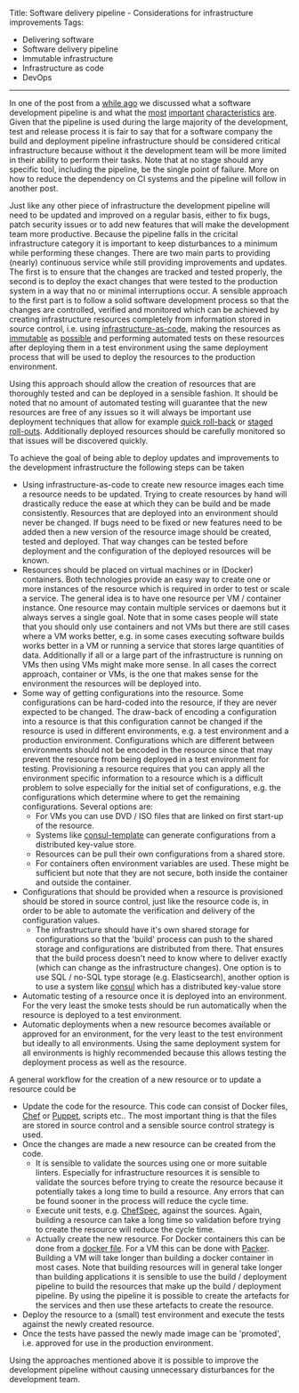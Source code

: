 Title: Software delivery pipeline - Considerations for infrastructure improvements
Tags:
  - Delivering software
  - Software delivery pipeline
  - Immutable infrastructure
  - Infrastructure as code
  - DevOps
---

In one of the post from a [while ago](Software-development-pipeline-Design-introduction.html) we
discussed what a software development pipeline is and what the [most](Software-development-pipeline-Design-accuracy.html)
[important](Software-development-pipeline-Design-performance.html)
[characteristics](Software-development-pipeline-Design-resilience.html)
[are](Software-development-pipeline-Design-flexibility.html). Given that the pipeline is used
during the large majority of the development, test and release process it is fair to say that for
a software company the build and deployment pipeline infrastructure should be considered critical
infrastructure because without it the development team will be more limited in their ability to
perform their tasks. Note that at no stage should any specific tool, including the pipeline, be the
single point of failure. More on how to reduce the dependency on CI systems and the pipeline will
follow in another post.

Just like any other piece of infrastructure the development pipeline will need to be updated
and improved on a regular basis, either to fix bugs, patch security issues or to add new features
that will make the development team more productive. Because the pipeline falls in the cricital
infrastructure category it is important to keep disturbances to a minimum while performing these
changes. There are two main parts to providing (nearly) continuous service while still providing
improvements and updates. The first is to ensure that the changes are tracked and tested properly,
the second is to deploy the exact changes that were tested to the production system in a way that no
or minimal interruptions occur. A sensible approach to the first part is to follow a solid software
development process so that the changes are controlled, verified and monitored which can be achieved
by creating infrastructure resources completely from information stored in source control, i.e. using
[infrastructure-as-code](https://en.wikipedia.org/wiki/Infrastructure_as_code), making the resources
as [immutable](https://thenewstack.io/a-brief-look-at-immutable-infrastructure-and-why-it-is-such-a-quest/)
as [possible](https://twitter.com/jezhumble/status/970334897544900609) and performing automated tests
on these resources after deploying them in a test environment using the same deployment process that
will be used to deploy the resources to the production environment.

Using this approach should allow the creation of resources that are thoroughly tested and can be
deployed in a sensible fashion. It should be noted that no amount of automated testing will
guarantee that the new resources are free of any issues so it will always be important use deployment
techniques that allow for example [quick roll-back](https://martinfowler.com/bliki/BlueGreenDeployment.html)
or [staged roll-outs](https://martinfowler.com/bliki/CanaryRelease.html). Additionally deployed
resources should be carefully monitored so that issues will be discovered quickly.

To achieve the goal of being able to deploy updates and improvements to the development
infrastructure the following steps can be taken

- Using infrastructure-as-code to create new resource images each time a resource needs to be updated.
  Trying to create resources by hand will drastically reduce the ease at which they can be build and
  be made consistently. Resources that are deployed into an environment should never be changed. If
  bugs need to be fixed or new features need to be added then a new version of the resource image
  should be created, tested and deployed. That way changes can be tested before deployment and
  the configuration of the deployed resources will be known.
- Resources should be placed on virtual machines or in (Docker) containers. Both technologies provide
  an easy way to create one or more instances of the resource which is required in order to test or
  scale a service. The general idea is to have one resource per VM / container instance. One resource
  may contain multiple services or daemons but it always serves a single goal. Note that in some cases
  people will state that you should only use containers and not VMs but there are still cases where
  a VM works better, e.g. in some cases executing software builds works better in a VM or running
  a service that stores large quantities of data. Additionally if all or a large part of the
  infrastructure is running on VMs then using VMs might make more sense. In all cases the correct
  approach, container or VMs, is the one that makes sense for the environment the resources will
  be deployed into.
- Some way of getting configurations into the resource. Some configurations can be hard-coded into
  the resource, if they are never expected to be changed. The draw-back of encoding a configuration
  into a resource is that this configuration cannot be changed if the resource is used in different
  environments, e.g. a test environment and a production environment. Configurations which are
  different between environments should not be encoded in the resource since that may prevent the
  resource from being deployed in a test environment for testing. Provisioning a resource requires
  that you can apply all the environment specific information to a resource which is a difficult
  problem to solve especially for the initial set of configurations, e.g. the configurations which
  determine where to get the remaining configurations. Several options are:
  - For VMs you can use DVD / ISO files that are linked on first start-up of the resource.
  - Systems like [consul-template](https://github.com/hashicorp/consul-template) can generate
    configurations from a distributed key-value store.
  - Resources can be pull their own configurations from a shared store.
  - For containers often environment variables are used. These might be sufficient but note that they
    are not secure, both inside the container and outside the container.
- Configurations that should be provided when a resource is provisioned should be stored
  in source control, just like the resource code is, in order to be able to automate the verification
  and delivery of the configuration values.
  - The infrastructure should have it's own shared storage for configurations so that the 'build'
    process can push to the shared storage and configurations are distributed from there. That ensures
    that the build process doesn't need to know where to deliver exactly (which can change as the
    infrastructure changes). One option is to use SQL / no-SQL type storage (e.g. Elasticsearch),
    another option is to use a system like [consul](https://consul.io) which has a distributed key-value
    store
- Automatic testing of a resource once it is deployed into an environment. For the very least the
  smoke tests should be run automatically when the resource is deployed to a test environment.
- Automatic deployments when a new resource becomes available or approved for an environment, for
  the very least to the test environment but ideally to all environments. Using the same deployment
  system for all environments is highly recommended because this allows testing the deployment
  process as well as the resource.

A general workflow for the creation of a new resource or to update a resource could be

- Update the code for the resource. This code can consist of Docker files, [Chef](https://www.chef.io/)
  or [Puppet](https://puppet.com/), scripts etc.. The most important thing is that the files are
  stored in source control and a sensible source control strategy is used.
- Once the changes are made a new resource can be created from the code.
  - It is sensible to validate the sources using one or more suitable linters. Especially for infrastructure
    resources it is sensible to validate the sources before trying to create the resource because it
    potentially takes a long time to build a resource. Any errors that can be found sooner in the
    process will reduce the cycle time.
  - Execute unit tests, e.g. [ChefSpec](https://docs.chef.io/chefspec.html), against the sources.
    Again, building a resource can take a long time so validation before trying to create the resource
    will reduce the cycle time.
  - Actually create the new resource. For Docker containers this can be done from a
    [docker file](https://docs.docker.com/engine/reference/builder/). For a VM this can be done with
    [Packer](https://packer.io). Building a VM will take longer than building a docker container in
    most cases. Note that building resources will in general take longer than building applications
    it is sensible to use the build / deployment pipeline to build the resources that make up the
    build / deployment pipeline. By using the pipeline it is possible to create the artefacts for
    the services and then use these artefacts to create the resource.
- Deploy the resource to a (small) test environment and execute the tests against the newly created
  resource.
- Once the tests have passed the newly made image can be 'promoted', i.e. approved for use in the
  production environment.

Using the approaches mentioned above it is possible to improve the development pipeline without
causing unnecessary disturbances for the development team.
